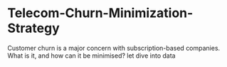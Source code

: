 # Telecom-Churn-Minimization-Strategy
Customer churn is a major concern with subscription-based companies. What is it, and how can it be minimised? let dive into data
